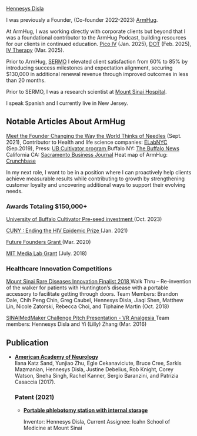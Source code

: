 <div class="masthead">
  <div class="masthead__inner-wrap">
    <div class="masthead__menu">
      <nav id="site-nav" class="greedy-nav">
        
<a class="site-title" href="https://www.linkedin.com/in/hennesysdisla/" target="_blank" rel="noopener">Hennesys Disla</a>


<section class="page__content" itemprop="text">
      <!-- ░░░ Personal summary ░░░ -->


  </div>

<div class="intro-text">
    <p>
      I was previously a Founder, (Co-founder 2022-2023)
      <a href="https://armhug.com](https://www.crunchbase.com/organization/armhug/" target="_blank" rel="noopener">ArmHug</a>. 
   </p>
    
At ArmHug, I was working directly with corporate clients but beyond that I was a foundational contributor to the ArmHug Podcast, building resources for our clients in continued education. 
      <a href="https://www.youtube.com/watch?v=XOqilc6Vm5Q/" target="_blank" rel="noopener">Pico IV</a>
      (Jan. 2025),
      <a href="https://www.youtube.com/watch?v=8R98cyZWOtw&t=459s/" target="_blank" rel="noopener">DOT</a>
      (Feb. 2025),
      <a href="https://www.youtube.com/watch?v=_Ta2Dnzo17Y/" target="_blank" rel="noopener">IV Therapy</a>
      (Mar. 2025). 
    </p>

<p>
      Prior to ArmHug, 
      <a href="https://www.sermo.com" target="_blank" rel="noopener">SERMO</a>
      I elevated client satisfaction from 60% to 85% by introducing success milestones and expectation alignment, securing $130,000 in additional renewal revenue through improved outcomes in less than 20 months.
    </p>

 <p>
      Prior to SERMO, I was a research scientist at
      <a href="https://www.mountsinai.org" target="_blank" rel="noopener">Mount Sinai Hospital</a>.
    </p>

 <p>
   I speak Spanish and I currently live in New Jersey.
    </p>
    
  </div>
</div>

<h2 id="selected-work-at-openai"> Notable Articles About ArmHug</h2>

</div>  

<p> 
       <a href="https://tinyurl.com/bdfdkc5f" target="_blank" rel="noopener">Meet the Founder Changing the Way the World Thinks of Needles</a>
      (Sept. 2021),
     Contributor to Health and life science companies:
       <a href="https://tinyurl.com/58fpxvkz" target="_blank" rel="noopener">ELabNYC</a>
      (Sep.2019),
     Press:
       <a href="https://tinyurl.com/3snb5b3r/"target="_blank" rel="noopener">UB Cultivator program </a>
    Buffalo NY:
       <a href="https://tinyurl.com/3snb5b3r"target="_blank" rel="noopener"> The Buffalo News</a>
    California CA:
       <a href="https://tinyurl.com/2w5mmfck" target="_blank" rel="noopener">Sacramento Business Journal</a>
     Heat map of ArmHug:
       <a href="https://www.crunchbase.com/organization/armhug/"target="_blank" rel="noopener">Crunchbase</a>
</p>


In my next role,  I want to be in a position where I can proactively help clients achieve measurable results while contributing to growth by strengthening customer loyalty and uncovering additional ways to support their evolving needs.     
</p>

  </div>
</div>
      
<hr2/>

<h3 id="recent-papers-latest-first"> Awards Totaling $150,000+ </h3>

</p> 

<p> 

  <a href="https://tinyurl.com/24t6awbz" target="_blank" rel="noopener"> University of Buffalo Cultivator Pre-seed investment </a>
  (Oct. 2023) 

  <a href="https://sph.cuny.edu/event/designathon-ending-the-hiv-epidemic/" target="_blank" rel="noopener">  CUNY : Ending the HIV Epidemic Prize </a>
  (Jan. 2021)

  <a href="https://www.futurefounders.com/" target="_blank" rel="noopener"> Future Founders Grant </a>
  (Mar. 2020) 

  <a href="https://www.media.mit.edu/" target="_blank" rel="noopener"> MIT Media Lab Grant</a>
  (July. 2018)

<hr2/>

<h3 id="recent-papers-latest-first"> Healthcare Innovation Competitions </h3>

<a href="https://tinyurl.com/yyfspz39/" target="_blank" rel="noopener"> Mount Sinai Rare Diseases Innovation Finalist 2018 </a>
   Walk Thru – Re-invention of the walker for patients with Huntington’s disease with a portable accessory to facilitate getting through doors.
   Team Members: Brandon Dale, Chih Peng Chin, Greg Caubel, Hennesys Disla, Jiaqi Shen, Matthew Lin, Nicole Zatorski, Rebecca Choi, and Tiphaine Martin
  (Oct. 2018)

 <a href="https://www.youtube.com/watch?v=Qbq3eCIeKis" target="_blank" rel="noopener"> SINAIMedMaker Challenge Pitch Presentation - VR Analgesia </a>
  Team members: Hennesys Disla and Yi (Lilly) Zhang
  (Mar. 2016)

<h2 id="recent-papers-latest-first"> Publication </h2>

<ul id="papers-list" class="bibliography">
      
<li>
    
 <strong><a href="https://www.neurology.org/doi/10.1212/WNL.88.16_supplement.P6.379" target="_blank" rel="noopener">American Academy of Neurology</a></strong><br />
 Ilana Katz Sand, Yunjiao Zhu, Egle Cekanaviciute, Bruce Cree, Sarkis Mazmanian, Hennesys Disla, Justine Debelius, Rob Knight, Corey Watson, Sneha Singh, Rachel Kanner, Sergio Baranzini, and Patrizia Casaccia (2017).<br />

<hr2/>

<h3 id="recent-papers-latest-first"> Patent (2021) </h3>

<ul id="papers-list" class="bibliography">

<div>

<li>
    
<strong><a href="https://patents.google.com/patent/US20220054061A1" target="_blank" rel="noopener">Portable phlebotomy station with internal storage </a></strong><br />
    
Inventor: Hennesys Disla, Current Assignee: Icahn School of Medicine at Mount Sinai <br />






  

</p>



   










    
   </body>
</html>

